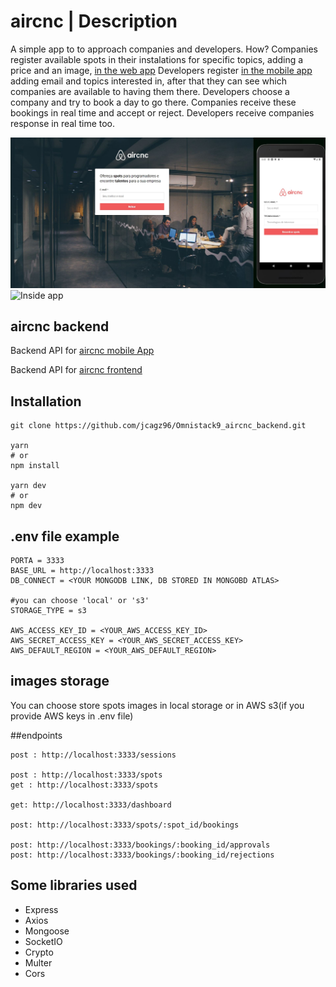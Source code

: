 # aircnc | Description
A simple app to to approach companies and developers. How? Companies register available spots in their instalations for specific topics,  adding a price and an image, [in the web app](https://omnistack9-aircnc-frontend.herokuapp.com)
Developers register [in the mobile app](https://expo.io/@jcagz96/mobile_aircnc) adding email and topics interested in, after that they can see which companies are available to having them there. Developers choose a company and try to book a day to go there.
Companies receive these bookings in real time and accept or reject.
Developers receive companies response in real time too.

![Login screen](https://github.com/jcagz96/Omnistack9_aircnc_backend/blob/master/src/assets/readmeImages/1.JPG?raw=true)
![Inside app](https://github.com/jcagz96/Omnistack9_aircnc_backend/blob/master/src/assets/readmeImages/2.JPG.jpg?raw=true)

## aircnc backend
Backend API for [aircnc mobile App](https://github.com/jcagz96/Omnistack9_aircnc_mobile)

Backend API for [aircnc frontend](https://github.com/jcagz96/Omnistack9_aircnc_frontend)

## Installation

```
git clone https://github.com/jcagz96/Omnistack9_aircnc_backend.git

yarn
# or
npm install

yarn dev
# or
npm dev
```

## .env file example

```
PORTA = 3333
BASE_URL = http://localhost:3333
DB_CONNECT = <YOUR MONGODB LINK, DB STORED IN MONGOBD ATLAS>

#you can choose 'local' or 's3'
STORAGE_TYPE = s3

AWS_ACCESS_KEY_ID = <YOUR_AWS_ACCESS_KEY_ID>
AWS_SECRET_ACCESS_KEY = <YOUR_AWS_SECRET_ACCESS_KEY>
AWS_DEFAULT_REGION = <YOUR_AWS_DEFAULT_REGION>
```
## images storage
You can choose store spots images in local storage or in AWS s3(if you provide AWS keys in .env file)

##endpoints
```
post : http://localhost:3333/sessions

post : http://localhost:3333/spots
get : http://localhost:3333/spots

get: http://localhost:3333/dashboard

post: http://localhost:3333/spots/:spot_id/bookings

post: http://localhost:3333/bookings/:booking_id/approvals
post: http://localhost:3333/bookings/:booking_id/rejections
```


## Some libraries used
* Express
* Axios
* Mongoose
* SocketIO
* Crypto
* Multer
* Cors